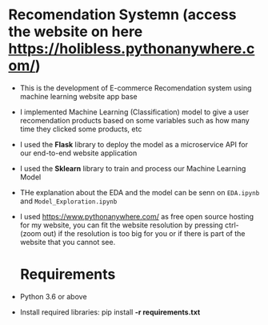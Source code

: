 # Recomendation Systemn (access the website on here https://holibless.pythonanywhere.com/)
* This is the development of E-commerce Recomendation system using machine learning website app base
* I implemented Machine Learning (Classification) model to give a user recomendation products based on some variables such as how many time they clicked some products, etc
* I used the **Flask** library to deploy the model as a microservice API for our end-to-end website application
* I used the **Sklearn** library to train and process our Machine Learning Model
* THe explanation about the EDA and the model can be senn on ```EDA.ipynb``` and ```Model_Exploration.ipynb```
* I used https://www.pythonanywhere.com/ as free open source hosting for my website, you can fit the website resolution by pressing ctrl- (zoom out) if the resolution is too big for you or if there is part of the website that you cannot see.

  # Requirements
* <span>Python 3.6 or above</span>
* Install required libraries: pip install **-r requirements.txt**

